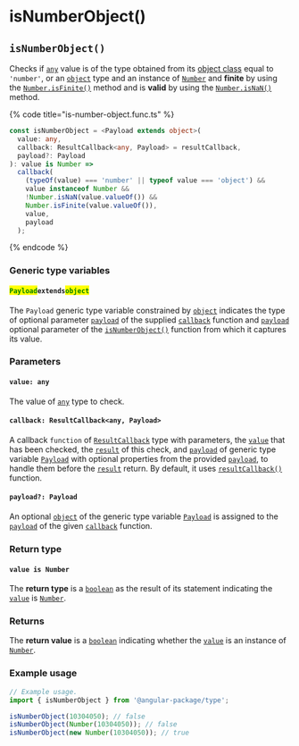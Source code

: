 # isNumberObject()

## `isNumberObject()`

Checks if [`any`](https://www.typescriptlang.org/docs/handbook/2/everyday-types.html#any) value is of the type obtained from its [object class](https://developer.mozilla.org/en-US/docs/Web/JavaScript/Reference/Global\_Objects/Object/toString#using\_tostring\_to\_detect\_object\_class) equal to `'number'`, or an [`object`](https://developer.mozilla.org/en-US/docs/Web/JavaScript/Reference/Global\_Objects/Object) type and an instance of [`Number`](https://developer.mozilla.org/en-US/docs/Web/JavaScript/Reference/Global\_Objects/Number) and **finite** by using the [`Number.isFinite()`](https://developer.mozilla.org/en-US/docs/Web/JavaScript/Reference/Global\_Objects/Number/isFinite) method and is **valid** by using the [`Number.isNaN()`](https://developer.mozilla.org/en-US/docs/Web/JavaScript/Reference/Global\_Objects/Number/isNaN) method.

{% code title="is-number-object.func.ts" %}
```typescript
const isNumberObject = <Payload extends object>(
  value: any,
  callback: ResultCallback<any, Payload> = resultCallback,
  payload?: Payload
): value is Number =>
  callback(
    (typeOf(value) === 'number' || typeof value === 'object') &&
    value instanceof Number &&
    !Number.isNaN(value.valueOf()) &&
    Number.isFinite(value.valueOf()),
    value,
    payload
  );
```
{% endcode %}

### Generic type variables

#### <mark style="color:green;">**`Payload`**</mark>**`extends`**<mark style="color:green;">**`object`**</mark>

The `Payload` generic type variable constrained by [`object`](https://www.typescriptlang.org/docs/handbook/basic-types.html#object) indicates the type of optional parameter [`payload`](../types/resultcallback.md#payload-payload) of the supplied [`callback`](isnumberobject.md#callback-resultcallback-less-than-any-payload-greater-than) function and [`payload`](isnumberobject.md#payload-payload) optional parameter of the [`isNumberObject()`](isnumberobject.md#isnumberobject) function from which it captures its value.

### Parameters

#### `value: any`

The value of [`any`](https://www.typescriptlang.org/docs/handbook/2/everyday-types.html#any) type to check.

#### `callback: ResultCallback<any, Payload>`

A callback `function` of [`ResultCallback`](../types/resultcallback.md) type with parameters, the [`value`](isnumberobject.md#value-any) that has been checked, the [`result`](../types/resultcallback.md#result-boolean) of this check, and [`payload`](../types/resultcallback.md#payload-payload) of generic type variable [`Payload`](isnumberobject.md#payloadextendsobject) with optional properties from the provided [`payload`](isnumberobject.md#payload-payload), to handle them before the [`result`](../types/resultcallback.md#result-boolean) return. By default, it uses [`resultCallback()`](../helper/resultcallback.md) function.

#### `payload?: Payload`

An optional [`object`](https://developer.mozilla.org/en-US/docs/Web/JavaScript/Reference/Global\_Objects/Object) of the generic type variable [`Payload`](isnumberobject.md#payloadextendsobject) is assigned to the [`payload`](../types/resultcallback.md#payload-payload) of the given [`callback`](isnumberobject.md#callback-resultcallback-less-than-any-payload-greater-than) function.

### Return type

#### `value is Number`

The **return type** is a [`boolean`](https://www.typescriptlang.org/docs/handbook/basic-types.html#boolean) as the result of its statement indicating the [`value`](isnumberobject.md#value-any) is [`Number`](https://www.typescriptlang.org/docs/handbook/basic-types.html#number).

### Returns

The **return value** is a [`boolean`](https://developer.mozilla.org/en-US/docs/Web/JavaScript/Reference/Global\_Objects/Boolean) indicating whether the [`value`](isnumberobject.md#value-any) is an instance of [`Number`](https://developer.mozilla.org/en-US/docs/Web/JavaScript/Reference/Global\_Objects/Boolean).

### Example usage

```typescript
// Example usage.
import { isNumberObject } from '@angular-package/type';

isNumberObject(10304050); // false
isNumberObject(Number(10304050)); // false
isNumberObject(new Number(10304050)); // true
```
